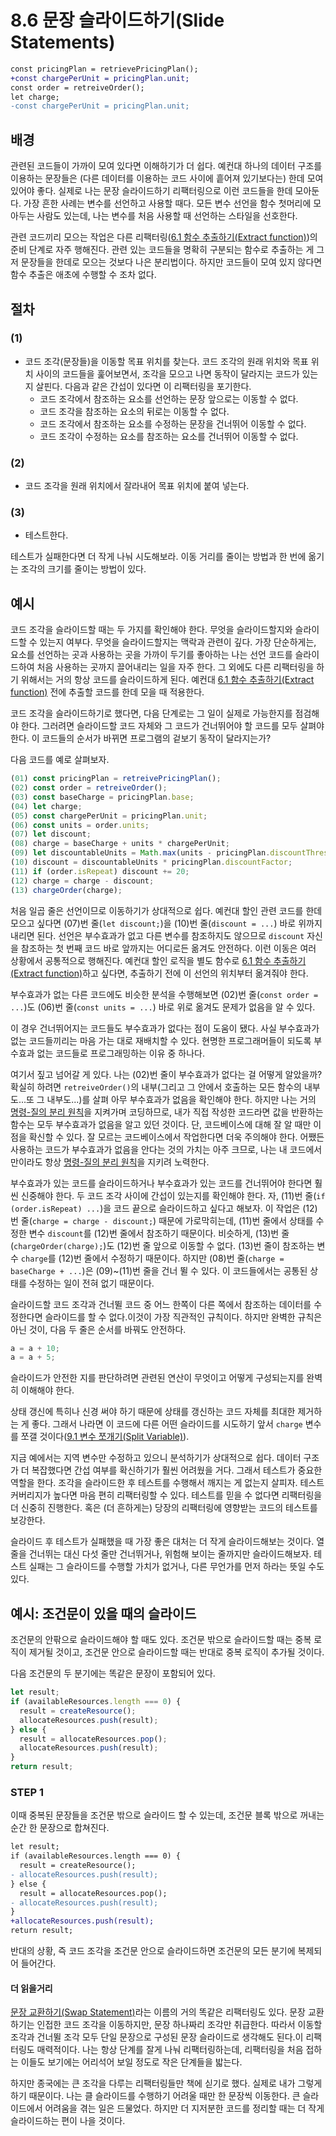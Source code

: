 # 8.6 문장 슬라이드하기(Slide Statements)
```diff
const pricingPlan = retrievePricingPlan();
+const chargePerUnit = pricingPlan.unit;
const order = retreiveOrder();
let charge;
-const chargePerUnit = pricingPlan.unit;
```
## 배경
관련된 코드들이 가까이 모여 있다면 이해하기가 더 쉽다. 예컨대 하나의 데이터 구조를 이용하는 문장들은 (다른 데이터를 이용하는 코드 사이에 흩어져 있기보다는) 한데 모여 있어야 좋다. 실제로 나는 문장 슬라이드하기 리팩터링으로 이런 코드들을 한데 모아둔다. 가장 흔한 사례는 변수를 선언하고 사용할 때다. 모든 변수 선언을 함수 첫머리에 모아두는 사람도 있는데, 나는 변수를 처음 사용할 때 선언하는 스타일을 선호한다.

관련 코드끼리 모으는 작업은 다른 리팩터링([6.1 함수 추출하기(Extract function)](https://github.com/wonder13662/refactoring-v2/blob/writing/chapter06/6-1.md))의 준비 단계로 자주 행해진다. 관련 있는 코드들을 명확히 구분되는 함수로 추출하는 게 그저 문장들을 한데로 모으는 것보다 나은 분리법이다. 하지만 코드들이 모여 있지 않다면 함수 추출은 애초에 수행할 수 조차 없다.
## 절차
### (1)
- 코드 조각(문장들)을 이동할 목표 위치를 찾는다. 코드 조각의 원래 위치와 목표 위치 사이의 코드들을 훑어보면서, 조각을 모으고 나면 동작이 달라지는 코드가 있는지 살핀다. 다음과 같은 간섭이 있다면 이 리팩터링을 포기한다.
   - 코드 조각에서 참조하는 요소를 선언하는 문장 앞으로는 이동할 수 없다.
   - 코드 조각을 참조하는 요소의 뒤로는 이동할 수 없다.
   - 코드 조각에서 참조하는 요소를 수정하는 문장을 건너뛰어 이동할 수 없다.
   - 코드 조각이 수정하는 요소를 참조하는 요소를 건너뛰어 이동할 수 없다.
### (2)
- 코드 조각을 원래 위치에서 잘라내어 목표 위치에 붙여 넣는다.
### (3)
- 테스트한다.

테스트가 실패한다면 더 작게 나눠 시도해보라. 이동 거리를 줄이는 방법과 한 번에 옮기는 조각의 크기를 줄이는 방법이 있다.

## 예시
코드 조각을 슬라이드할 때는 두 가지를 확인해야 한다. 무엇을 슬라이드할지와 슬라이드할 수 있는지 여부다. 무엇을 슬라이드할지는 맥락과 관련이 깊다. 가장 단순하게는, 요소를 선언하는 곳과 사용하는 곳을 가까이 두기를 좋아하는 나는 선언 코드를 슬라이드하여 처음 사용하는 곳까지 끌어내리는 일을 자주 한다. 그 외에도 다른 리팩터링을 하기 위해서는 거의 항상 코드를 슬라이드하게 된다. 예컨대 [6.1 함수 추출하기(Extract function)](https://github.com/wonder13662/refactoring-v2/blob/writing/chapter06/6-1.md) 전에 추출할 코드를 한데 모을 때 적용한다.

코드 조각을 슬라이드하기로 했다면, 다음 단계로는 그 일이 실제로 가능한지를 점검해야 한다. 그러려면 슬라이드할 코드 자체와 그 코드가 건너뛰어야 할 코드를 모두 살펴야 한다. 이 코드들의 순서가 바뀌면 프로그램의 겉보기 동작이 달라지는가?

다음 코드를 예로 살펴보자.
``` javascript
(01) const pricingPlan = retreivePricingPlan();
(02) const order = retreiveOrder();
(03) const baseCharge = pricingPlan.base;
(04) let charge;
(05) const chargePerUnit = pricingPlan.unit;
(06) const units = order.units;
(07) let discount;
(08) charge = baseCharge + units * chargePerUnit;
(09) let discountableUnits = Math.max(units - pricingPlan.discountThresold, 0);
(10) discount = discountableUnits * pricingPlan.discountFactor;
(11) if (order.isRepeat) discount += 20;
(12) charge = charge - discount;
(13) chargeOrder(charge);
```
처음 일곱 줄은 선언이므로 이동하기가 상대적으로 쉽다. 예컨대 할인 관련 코드를 한데 모으고 싶다면 (07)번 줄(`let discount;`)을 (10)번 줄(`discount = ...`) 바로 위까지 내리면 된다. 선언은 부수효과가 없고 다른 변수를 참조하지도 않으므로 `discount` 자신을 참조하는 첫 번째 코드 바로 앞까지는 어디로든 옮겨도 안전하다. 이런 이동은 여러 상황에서 공통적으로 행해진다. 예컨대 할인 로직을 별도 함수로 [6.1 함수 추출하기(Extract function)](https://github.com/wonder13662/refactoring-v2/blob/writing/chapter06/6-1.md)하고 싶다면, 추출하기 전에 이 선언의 위치부터 옮겨줘야 한다.

부수효과가 없는 다른 코드에도 비슷한 분석을 수행해보면 (02)번 줄(`const order = ...`)도 (06)번 줄(`const units = ...`) 바로 위로 옮겨도 문제가 없음을 알 수 있다.

이 경우 건너뛰어지는 코드들도 부수효과가 없다는 점이 도움이 됐다. 사실 부수효과가 없는 코드들끼리는 마음 가는 대로 재배치할 수 있다. 현명한 프로그래머들이 되도록 부수효과 없는 코드들로 프로그래밍하는 이유 중 하나다.

여기서 짚고 넘어갈 게 있다. 나는 (02)번 줄이 부수효과가 없다는 걸 어떻게 알았을까? 확실히 하려면 `retreiveOrder()`의 내부(그리고 그 안에서 호출하는 모든 함수의 내부도...또 그 내부도...)를 살펴 아무 부수효과가 없음을 확인해야 한다. 하지만 나는 거의 [명령-질의 분리 원칙](https://martinfowler.com/bliki/CommandQuerySeparation.html)을 지켜가며 코딩하므로, 내가 직접 작성한 코드라면 값을 반환하는 함수는 모두 부수효과가 없음을 알고 있던 것이다. 단, 코드베이스에 대해 잘 알 때만 이 점을 확신할 수 있다. 잘 모르는 코드베이스에서 작업한다면 더욱 주의해야 한다. 어쨌든 사용하는 코드가 부수효과가 없음을 안다는 것의 가치는 아주 크므로, 나는 내 코드에서만이라도 항상 [명령-질의 분리 원칙](https://martinfowler.com/bliki/CommandQuerySeparation.html)을 지키려 노력한다.

부수효과가 있는 코드를 슬라이드하거나 부수효과가 있는 코드를 건너뛰어야 한다면 훨씬 신중해야 한다. 두 코드 조각 사이에 간섭이 있는지를 확인해야 한다. 자, (11)번 줄(`if (order.isRepeat) ...`)을 코드 끝으로 슬라이드하고 싶다고 해보자. 이 작업은 (12)번 줄(`charge = charge - discount;`) 때문에 가로막히는데, (11)번 줄에서 상태를 수정한 변수 `discount`를 (12)번 줄에서 참조하기 때문이다. 비슷하게, (13)번 줄(`chargeOrder(charge);`)도 (12)번 줄 앞으로 이동할 수 없다. (13)번 줄이 참조하는 변수 `charge`를 (12)번 줄에서 수정하기 때문이다. 하지만 (08)번 줄(`charge = baseCharge + ...`)은 (09)~(11)번 줄을 건너 뛸 수 있다. 이 코드들에서는 공통된 상태를 수정하는 일이 전혀 없기 때문이다.

슬라이드할 코드 조각과 건너뛸 코드 중 어느 한쪽이 다른 쪽에서 참조하는 데이터를 수정한다면 슬라이드를 할 수 없다.이것이 가장 직관적인 규칙이다. 하지만 완벽한 규칙은 아닌 것이, 다음 두 줄은 순서를 바꿔도 안전하다.
``` javascript
a = a + 10;
a = a + 5;
```
슬라이드가 안전한 지를 판단하려면 관련된 연산이 무엇이고 어떻게 구성되는지를 완벽히 이해해야 한다. 

상태 갱신에 특히나 신경 써야 하기 때문에 상태를 갱신하는 코드 자체를 최대한 제거하는 게 좋다. 그래서 나라면 이 코드에 다른 어떤 슬라이드를 시도하기 앞서 `charge` 변수를 쪼갤 것이다([9.1 변수 쪼개기(Split Variable)](https://github.com/wonder13662/refactoring-v2/blob/writing/chapter09/9-1.md)).

지금 예에서는 지역 변수만 수정하고 있으니 분석하기가 상대적으로 쉽다. 데이터 구조가 더 복잡했다면 간섭 여부를 확신하기가 훨씬 어려웠을 거다. 그래서 테스트가 중요한 역할을 한다. 조각을 슬라이드한 후 테스트를 수행해서 깨지는 게 없는지 살피자. 테스트 커버리지가 높다면 마음 편히 리팩터링할 수 있다. 테스트를 믿을 수 없다면 리팩터링을 더 신중히 진행한다. 혹은 (더 흔하게는) 당장의 리팩터링에 영향받는 코드의 테스트를 보강한다.

슬라이드 후 테스트가 실패했을 때 가장 좋은 대처는 더 작게 슬라이드해보는 것이다. 열 줄을 건너뛰는 대신 다섯 줄만 건너뛰거나, 위험해 보이는 줄까지만 슬라이드해보자. 테스트 실패는 그 슬라이드를 수행할 가치가 없거나, 다른 무언가를 먼저 하라는 뜻일 수도 있다.
## 예시: 조건문이 있을 때의 슬라이드
조건문의 안팎으로 슬라이드해야 할 때도 있다. 조건문 밖으로 슬라이드할 때는 중복 로직이 제거될 것이고, 조건문 안으로 슬라이드할 때는 반대로 중복 로직이 추가될 것이다.

다음 조건문의 두 분기에는 똑같은 문장이 포함되어 있다.
``` javascript
let result;
if (availableResources.length === 0) {
  result = createResource();
  allocateResources.push(result);
} else {
  result = allocateResources.pop();
  allocateResources.push(result);
}
return result;
```
### STEP 1
이때 중복된 문장들을 조건문 밖으로 슬라이드 할 수 있는데, 조건문 블록 밖으로 꺼내는 순간 한 문장으로 합쳐진다.
``` diff
let result;
if (availableResources.length === 0) {
  result = createResource();
- allocateResources.push(result);
} else {
  result = allocateResources.pop();
- allocateResources.push(result);
}
+allocateResources.push(result);
return result;
```
반대의 상황, 즉 코드 조각을 조건문 안으로 슬라이드하면 조건문의 모든 분기에 복제되어 들어간다.
#### 더 읽을거리
[문장 교환하기(Swap Statement)](https://www.industriallogic.com/blog/swap-statement-refactoring/)라는 이름의 거의 똑같은 리팩터링도 있다. 문장 교환하기는 인접한 코드 조각을 이동하지만, 문장 하나짜리 조각만 취급한다. 따라서 이동할 조각과 건너뛸 조각 모두 단일 문장으로 구성된 문장 슬라이드로 생각해도 된다.이 리팩터링도 매력적이다. 나는 항상 단계를 잘게 나눠 리팩터링하는데, 리팩터링을 처음 접하는 이들도 보기에는 어리석어 보일 정도로 작은 단계들을 밟는다.

하지만 종국에는 큰 조각을 다루는 리팩터링들만 책에 싣기로 했다. 실제로 내가 그렇게 하기 때문이다. 나는 클 슬라이드를 수행하기 어려울 때만 한 문장씩 이동한다. 큰 슬라이드에서 어려움을 겪는 일은 드물었다. 하지만 더 지저분한 코드를 정리할 때는 더 작게 슬라이드하는 편이 나을 것이다.